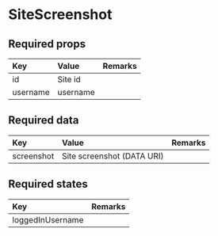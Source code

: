 # SiteScreenshot

## Required props

| Key | Value | Remarks |
| :--- | :--- | :--- |
| id | Site id |  |
| username | username |  |

## Required data

| Key | Value | Remarks |
| :--- | :--- | :--- |
| screenshot | Site screenshot \(DATA URI\) |  |

## Required states

| Key | Remarks |
| :--- | :--- |
| loggedInUsername |  |

